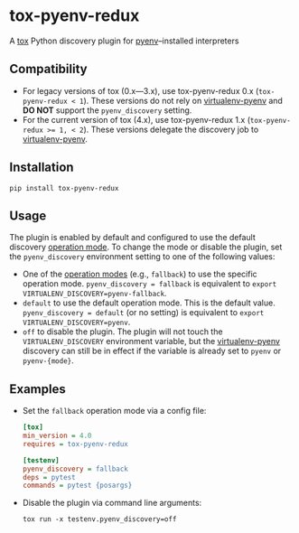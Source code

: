 # tox-pyenv-redux

A [tox][tox] Python discovery plugin for [pyenv][pyenv]–installed interpreters

## Compatibility

* For legacy versions of tox (0.x—3.x), use tox-pyenv-redux 0.x (`tox-pyenv-redux < 1`). These versions do not rely on [virtualenv-pyenv][virtualenv-pyenv] and **DO NOT** support the `pyenv_discovery` setting.
* For the current version of tox (4.x), use tox-pyenv-redux 1.x (`tox-pyenv-redux >= 1, < 2`). These versions delegate the discovery job to [virtualenv-pyenv][virtualenv-pyenv].

## Installation

```shell
pip install tox-pyenv-redux
```

## Usage

The plugin is enabled by default and configured to use the default discovery [operation mode][virtualenv-pyenv-docs-operation-mode]. To change the mode or disable the plugin, set the `pyenv_discovery` environment setting to one of the following values:

* One of the [operation modes][virtualenv-pyenv-docs-operation-mode] (e.g., `fallback`) to use the specific operation mode. `pyenv_discovery = fallback` is equivalent to `export VIRTUALENV_DISCOVERY=pyenv-fallback`.
* `default` to use the default operation mode. This is the default value. `pyenv_discovery = default` (or no setting) is equivalent to `export VIRTUALENV_DISCOVERY=pyenv`.
* `off` to disable the plugin. The plugin will not touch the `VIRTUALENV_DISCOVERY` environment variable, but the [virtualenv-pyenv][virtualenv-pyenv] discovery can still be in effect if the variable is already set to `pyenv` or `pyenv-{mode}`.

## Examples

* Set the `fallback` operation mode via a config file:

  ```ini
  [tox]
  min_version = 4.0
  requires = tox-pyenv-redux

  [testenv]
  pyenv_discovery = fallback
  deps = pytest
  commands = pytest {posargs}
  ```

* Disable the plugin via command line arguments:

  ```shell
  tox run -x testenv.pyenv_discovery=off
  ```


[tox]: https://tox.wiki/
[pyenv]: https://github.com/pyenv/pyenv
[virtualenv-pyenv]: https://github.com/un-def/virtualenv-pyenv
[virtualenv-pyenv-docs-operation-mode]: https://github.com/un-def/virtualenv-pyenv/blob/master/README.md#operation-mode
